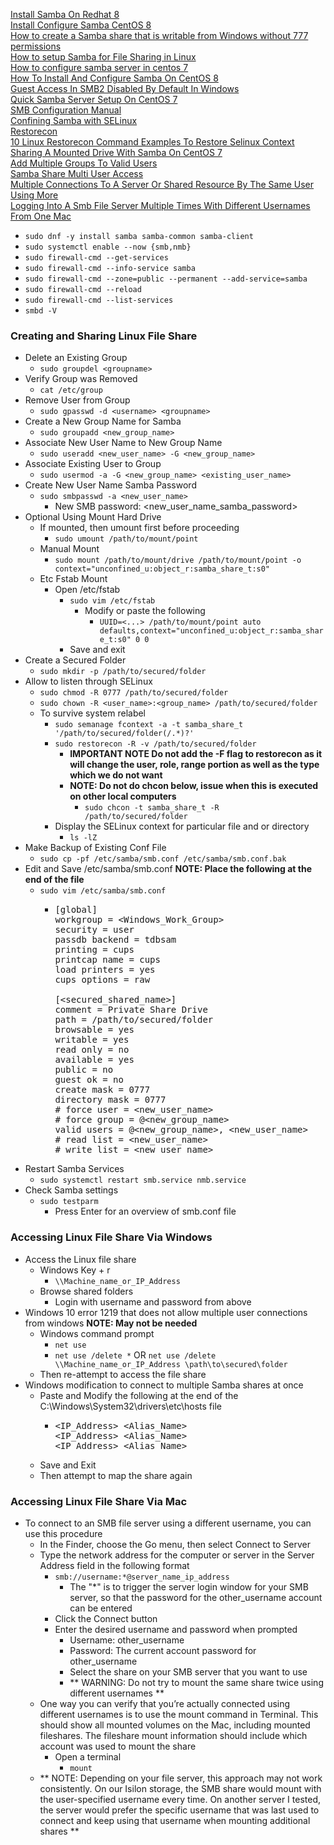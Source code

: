 [Install Samba On Redhat 8](https://linuxconfig.org/install-samba-on-redhat-8)<br />
[Install Configure Samba CentOS 8](https://www.linuxtechi.com/install-configure-samba-centos-8/)<br />
[How to create a Samba share that is writable from Windows without 777 permissions](https://unix.stackexchange.com/questions/206309/how-to-create-a-samba-share-that-is-writable-from-windows-without-777-permission)<br />
[How to setup Samba for File Sharing in Linux](https://www.youtube.com/watch?v=oRHSrnQueak)<br />
[How to configure samba server in centos 7](https://www.youtube.com/watch?v=IMPEjYoP3N4)<br />
[How To Install And Configure Samba On CentOS 8](https://www.linuxtechi.com/install-configure-samba-centos-8/)<br />
[Guest Access In SMB2 Disabled By Default In Windows](https://docs.microsoft.com/en-us/troubleshoot/windows-server/networking/guest-access-in-smb2-is-disabled-by-default)<br />
[Quick Samba Server Setup On CentOS 7](https://www.youtube.com/watch?v=jGoU3k-b8sc)<br />
[SMB Configuration Manual](https://www.samba.org/samba/docs/current/man-html/smb.conf.5.html)<br />
[Confining Samba with SELinux](https://danwalsh.livejournal.com/14195.html)<br />
[Restorecon](https://linux.die.net/man/8/restorecon)<br />
[10 Linux Restorecon Command Examples To Restore Selinux Context](https://www.techolac.com/linux/10-linux-restorecon-command-examples-to-restore-selinux-context/)<br />
[Sharing A Mounted Drive With Samba On CentOS 7](https://unix.stackexchange.com/questions/391673/sharing-a-mounted-drive-with-samba-on-centos7)<br />
[Add Multiple Groups To Valid Users](https://superuser.com/questions/437495/add-multiple-groups-to-valid-users)<br />
[Samba Share Multi User Access](https://arkit.co.in/samba-share-multi-user-access/)<br />
[Multiple Connections To A Server Or Shared Resource By The Same User Using More](https://stackoverflow.com/questions/24933661/multiple-connections-to-a-server-or-shared-resource-by-the-same-user-using-more)<br />
[Logging Into A Smb File Server Multiple Times With Different Usernames From One Mac](https://derflounder.wordpress.com/2013/05/31/logging-into-a-smb-file-server-multiple-times-with-different-usernames-from-one-mac/)

* `sudo dnf -y install samba samba-common samba-client`
* `sudo systemctl enable --now {smb,nmb}`
* `sudo firewall-cmd --get-services`
* `sudo firewall-cmd --info-service samba`
* `sudo firewall-cmd --zone=public --permanent --add-service=samba`
* `sudo firewall-cmd --reload`
* `sudo firewall-cmd --list-services`
* `smbd -V`

### Creating and Sharing Linux File Share
* Delete an Existing Group
  * `sudo groupdel <groupname>`
* Verify Group was Removed
  * `cat /etc/group`
* Remove User from Group
  * `sudo gpasswd -d <username> <groupname>`
* Create a New Group Name for Samba
  * `sudo groupadd <new_group_name>`
* Associate New User Name to New Group Name
  * `sudo useradd <new_user_name> -G <new_group_name>`
* Associate Existing User to Group
  * `sudo usermod -a -G <new_group_name> <existing_user_name>`
* Create New User Name Samba Password
  * `sudo smbpasswd -a <new_user_name>`
    * New SMB password: <new_user_name_samba_password>
* Optional Using Mount Hard Drive
  * If mounted, then umount first before proceeding
    * `sudo umount /path/to/mount/point`
  * Manual Mount
    * `sudo mount /path/to/mount/drive /path/to/mount/point -o context="unconfined_u:object_r:samba_share_t:s0"`
  * Etc Fstab Mount
    * Open /etc/fstab
      * `sudo vim /etc/fstab`
        * Modify or paste the following
          * `UUID=<...> /path/to/mount/point auto defaults,context="unconfined_u:object_r:samba_share_t:s0" 0 0`
      * Save and exit
* Create a Secured Folder
  * `sudo mkdir -p /path/to/secured/folder`
* Allow to listen through SELinux
  * `sudo chmod -R 0777 /path/to/secured/folder`
  * `sudo chown -R <user_name>:<group_name> /path/to/secured/folder`
  * To survive system relabel
    * `sudo semanage fcontext -a -t samba_share_t '/path/to/secured/folder(/.*)?'`
    * `sudo restorecon -R -v /path/to/secured/folder`
      * **IMPORTANT NOTE Do not add the -F flag to restorecon as it will change the user, role, range portion as well as the type which we do not want**
      * **NOTE: Do not do chcon below, issue when this is executed on other local computers**
        * `sudo chcon -t samba_share_t -R /path/to/secured/folder`
    * Display the SELinux context for particular file and or directory
      * `ls -lZ`
* Make Backup of Existing Conf File
  * `sudo cp -pf /etc/samba/smb.conf /etc/samba/smb.conf.bak`
* Edit and Save /etc/samba/smb.conf **NOTE: Place the following at the end of the file**
  * `sudo vim /etc/samba/smb.conf`
    * <pre>
      [global]
      workgroup = &lt;Windows_Work_Group&gt;
      security = user
      passdb backend = tdbsam
      printing = cups
      printcap name = cups
      load printers = yes
      cups options = raw
      
      [&lt;secured_shared_name&gt;]
      comment = Private Share Drive
      path = /path/to/secured/folder
      browsable = yes
      writable = yes
      read only = no
      available = yes
      public = no
      guest ok = no
      create mask = 0777
      directory mask = 0777
      # force user = &lt;new_user_name&gt;
      # force group = @&lt;new_group_name&gt;
      valid users = @&lt;new_group_name&gt;, &lt;new_user_name&gt;
      # read list = &lt;new_user_name&gt;
      # write list = &lt;new_user_name&gt;
      </pre>
* Restart Samba Services
  * `sudo systemctl restart smb.service nmb.service`
* Check Samba settings
  * `sudo testparm`
    * Press Enter for an overview of smb.conf file

### Accessing Linux File Share Via Windows
* Access the Linux file share
  * Windows Key + r
    * `\\Machine_name_or_IP_Address`
  * Browse shared folders
    * Login with username and password from above
* Windows 10 error 1219 that does not allow multiple user connections from windows **NOTE: May not be needed**
  * Windows command prompt
    * `net use`
    * `net use /delete *` OR `net use /delete \\Machine_name_or_IP_Address \path\to\secured\folder`
  * Then re-attempt to access the file share
* Windows modification to connect to multiple Samba shares at once
  * Paste and Modify the following at the end of the C:\Windows\System32\drivers\etc\hosts file
    * <pre>
      &lt;IP_Address&gt; &lt;Alias_Name&gt;
      &lt;IP_Address&gt; &lt;Alias_Name&gt;
      &lt;IP_Address&gt; &lt;Alias_Name&gt;
      </pre>
  * Save and Exit
  * Then attempt to map the share again

### Accessing Linux File Share Via Mac
* To connect to an SMB file server using a different username, you can use this procedure
  * In the Finder, choose the Go menu, then select Connect to Server
  * Type the network address for the computer or server in the Server Address field in the following format
    * `smb://username:*@server_name_ip_address`
      * The "*" is to trigger the server login window for your SMB server, so that the password for the other_username account can be entered
    * Click the Connect button
    * Enter the desired username and password when prompted
      * Username: other_username
      * Password: The current account password for other_username
      * Select the share on your SMB server that you want to use
      * ** WARNING: Do not try to mount the same share twice using different usernames **
  * One way you can verify that you’re actually connected using different usernames is to use the mount command in Terminal. This should show all mounted volumes on the Mac, including mounted fileshares. The fileshare mount information should include which account was used to mount the share
    * Open a terminal
      * `mount`
  * ** NOTE: Depending on your file server, this approach may not work consistently. On our Isilon storage, the SMB share would mount with the user-specified username every time. On another server I tested, the server would prefer the specific username that was last used to connect and keep using that username when mounting additional shares **
